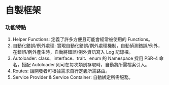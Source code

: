# 自製框架

### 功能特點
1. Helper Functions: 定義了許多方便且可能會經常被使用的 Functions。
2. 自動化錯誤/例外處理: 實現自動化錯誤/例外處理機制，自動偵測錯誤/例外，在錯誤/例外產生時，自動將錯誤/例外資訊寫入 Log 記錄檔。
3. Autoloader: class、interface、trait、enum 的 Namespace 採用 PSR-4 命名，搭配 Autoloader 則可在每次類別存取時，自動將所需檔案引入。
4. Routes: 讓開發者可根據需求自行定義所需路由。
5. Service Provider & Service Container: 自動綁定所需服務。